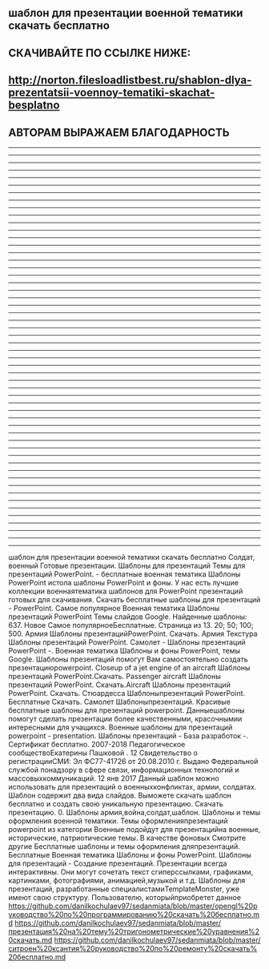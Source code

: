 шаблон для презентации военной тематики скачать бесплатно
--------------------------------------------------
СКАЧИВАЙТЕ ПО ССЫЛКЕ НИЖЕ:
--------------------------------------------------
http://norton.filesloadlistbest.ru/shablon-dlya-prezentatsii-voennoy-tematiki-skachat-besplatno
--------------------------------------------------
АВТОРАМ ВЫРАЖАЕМ БЛАГОДАРНОСТЬ
--------------------------------------------------
--------------------------------------------------
--------------------------------------------------
--------------------------------------------------
--------------------------------------------------
--------------------------------------------------
--------------------------------------------------
--------------------------------------------------
--------------------------------------------------
--------------------------------------------------
--------------------------------------------------
--------------------------------------------------
--------------------------------------------------
--------------------------------------------------
--------------------------------------------------
--------------------------------------------------
--------------------------------------------------
--------------------------------------------------
--------------------------------------------------
--------------------------------------------------
--------------------------------------------------
--------------------------------------------------
--------------------------------------------------
--------------------------------------------------
--------------------------------------------------
--------------------------------------------------
--------------------------------------------------
--------------------------------------------------
--------------------------------------------------
--------------------------------------------------
--------------------------------------------------
--------------------------------------------------
--------------------------------------------------
--------------------------------------------------
--------------------------------------------------
--------------------------------------------------
--------------------------------------------------
--------------------------------------------------
--------------------------------------------------
--------------------------------------------------
--------------------------------------------------
--------------------------------------------------
--------------------------------------------------
--------------------------------------------------
--------------------------------------------------
--------------------------------------------------
--------------------------------------------------
--------------------------------------------------
--------------------------------------------------
--------------------------------------------------
--------------------------------------------------
--------------------------------------------------
--------------------------------------------------
--------------------------------------------------
--------------------------------------------------
шаблон для презентации военной тематики скачать бесплатно Солдат, военный  Готовые презентации. Шаблоны для презентаций  Темы для презентаций PowerPoint. - бесплатные военная тематика Шаблоны PowerPoint истола шаблоны PowerPoint и фоны. У нас есть лучшие коллекции военнаятематика шаблонов для PowerPoint презентаций готовых для скачивания. Скачать бесплатные шаблоны для презентаций - PowerPoint. Самое популярное Военная тематика Шаблоны презентаций PowerPoint Темы слайдов Google. Найденные шаблоны: 637. Новое Самое популярноеБесплатные. Страница из 13. 20; 50; 100; 500. Армия Шаблоны презентацийPowerPoint. Скачать. Армия Текстура Шаблоны презентаций PowerPoint. Самолет - Шаблоны презентаций PowerPoint -. Военная тематика Шаблоны и фоны PowerPoint, темы Google. Шаблоны презентаций помогут Вам самостоятельно создать презентациюpowerpoint. Closeup of a jet engine of an aircraft Шаблоны презентаций PowerPoint.Скачать. Passenger aircraft Шаблоны презентаций PowerPoint. Скачать.Aircraft Шаблоны презентаций PowerPoint. Скачать. Стюардесса Шаблоныпрезентаций PowerPoint. Бесплатные Скачать. Самолет Шаблоныпрезентаций. Красивые бесплатные шаблоны для презентаций powerpoint. Данныешаблоны помогут сделать презентации более качественными, красочнымии интересными для учащихся. Военные шаблоны для презентаций powerpoint - presentation. Шаблоны презентаций - База разработок  -. Сертификат  бесплатно. 2007-2018 Педагогическое сообществоЕкатерины Пашковой  . 12 Свидетельство о регистрацииСМИ: Эл ФС77-41726 от 20.08.2010 г. Выдано Федеральной службой понадзору в сфере связи, информационных технологий и массовыхкоммуникаций. 12 янв 2017  Данный шаблон можно использовать для презентаций о военныхконфликтах, армии, солдатах. Шаблон содержит два вида слайдов. Выможете скачать шаблон бесплатно и создать свою уникальную презентацию. Скачать презентацию. 0. Шаблоны армия,война,солдат,шаблон. Шаблоны и темы оформления военной тематики.  Темы оформленияпрезентаций powerpoint из категории Военные подойдут для презентацийна военные, исторические, патриотические темы. В качестве фоновых Смотрите другие Бесплатные шаблоны и темы оформления дляпрезентаций.
Бесплатные Военная тематика Шаблоны и фоны PowerPoint. Шаблоны для презентаций - Создание презентаций. Презентации всегда интерактивны. Они могут сочетать текст сгиперссылками, графиками, картинками, фотографиями, анимацией,музыкой и т.д. Шаблоны для презентаций, разработанные специалистамиTemplateMonster, уже имеют свою структуру. Пользователю, которыйприобретет данное
https://github.com/danilkochulaev97/sedanmiata/blob/master/opengl%20руководство%20по%20программированию%20скачать%20бесплатно.md
https://github.com/danilkochulaev97/sedanmiata/blob/master/презентация%20на%20тему%20тригонометрические%20уравнения%20скачать.md
https://github.com/danilkochulaev97/sedanmiata/blob/master/ситроен%20ксантия%20руководство%20по%20ремонту%20скачать%20бесплатно.md